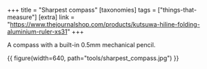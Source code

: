+++
title = "Sharpest compass"
[taxonomies]
tags = ["things-that-measure"]
[extra]
link = "https://www.thejournalshop.com/products/kutsuwa-hiline-folding-aluminium-ruler-xs31"
+++

A compass with a built-in 0.5mm mechanical pencil.

{{ figure(width=640, path="tools/sharpest_compass.jpg") }}

